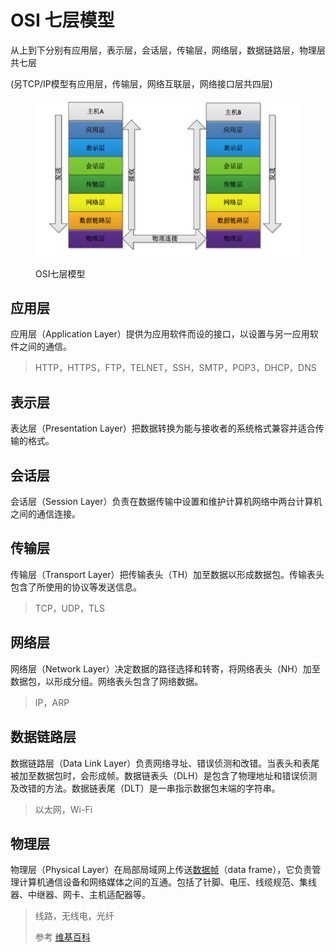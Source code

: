 # OSI 七层模型

从上到下分别有应用层，表示层，会话层，传输层，网络层，数据链路层，物理层共七层

(另TCP/IP模型有应用层，传输层，网络互联层，网络接口层共四层)

<figure><img src="../.gitbook/assets/image (1).png" alt=""><figcaption><p>OSI七层模型</p></figcaption></figure>

## 应用层

应用层（Application Layer）提供为应用软件而设的接口，以设置与另一应用软件之间的通信。

> HTTP，HTTPS，FTP，TELNET，SSH，SMTP，POP3，DHCP，DNS

## 表示层

表达层（Presentation Layer）把数据转换为能与接收者的系统格式兼容并适合传输的格式。

## 会话层

会话层（Session Layer）负责在数据传输中设置和维护计算机网络中两台计算机之间的通信连接。

## 传输层

传输层（Transport Layer）把传输表头（TH）加至数据以形成数据包。传输表头包含了所使用的协议等发送信息。

> TCP，UDP，TLS

## 网络层

网络层（Network Layer）决定数据的路径选择和转寄，将网络表头（NH）加至数据包，以形成分组。网络表头包含了网络数据。

> IP，ARP

## 数据链路层

数据链路层（Data Link Layer）负责网络寻址、错误侦测和改错。当表头和表尾被加至数据包时，会形成帧。数据链表头（DLH）是包含了物理地址和错误侦测及改错的方法。数据链表尾（DLT）是一串指示数据包末端的字符串。

> 以太网，Wi-Fi

## 物理层

物理层（Physical Layer）在局部局域网上传送[数据帧](https://zh.wikipedia.org/wiki/%E6%95%B0%E6%8D%AE%E5%B8%A7)（data frame），它负责管理计算机通信设备和网络媒体之间的互通。包括了针脚、电压、线缆规范、集线器、中继器、网卡、主机适配器等。

> 线路，无线电，光纤
>
> 参考 [维基百科](https://zh.wikipedia.org/wiki/OSI%E6%A8%A1%E5%9E%8B)

